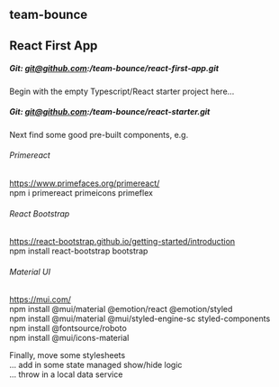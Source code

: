 ## team-bounce
## React First App
##### Git: git@github.com:/team-bounce/react-first-app.git

Begin with the empty Typescript/React starter project here...
##### Git: git@github.com:/team-bounce/react-starter.git

Next find some good pre-built components, e.g.  
###### Primereact
https://www.primefaces.org/primereact/  
npm i primereact primeicons primeflex  
###### React Bootstrap
https://react-bootstrap.github.io/getting-started/introduction  
npm install react-bootstrap bootstrap  
###### Material UI
https://mui.com/  
npm install @mui/material @emotion/react @emotion/styled  
npm install @mui/material @mui/styled-engine-sc styled-components  
npm install @fontsource/roboto  
npm install @mui/icons-material  

Finally, move some stylesheets  
... add in some state managed show/hide logic  
... throw in a local data service  
